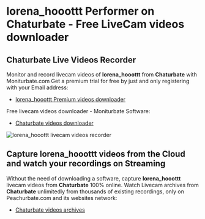 # lorena_hooottt Performer on Chaturbate - Free LiveCam videos downloader

## Chaturbate Live Videos Recorder

Monitor and record livecam videos of **lorena_hooottt** from **Chaturbate** with Moniturbate.com
Get a premium trial for free by just and only registering with your Email address:
* [lorena_hooottt Premium videos downloader](https://moniturbate.com/request-demo-licence-key.html)

Free livecam videos downloader - Moniturbate Software:
* [Chaturbate videos downloader](https://moniturbate.com/moniturbate-download-software.html)

![lorena_hooottt livecam videos recorder](https://peachurnet.com/templates/moniturbate-software.png)


## Capture lorena_hooottt videos from the Cloud and watch your recordings on Streaming

Without the need of downloading a software, capture **lorena_hooottt** livecam videos from **Chaturbate** 100% online.
Watch Livecam archives from **Chaturbate** unlimitedly from thousands of existing recordings, only on Peachurbate.com and its websites network:
* [Chaturbate videos archives](https://peachurnet.com/)